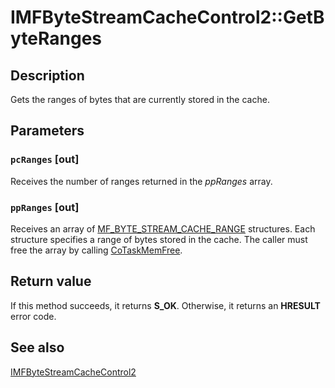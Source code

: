 # IMFByteStreamCacheControl2::GetByteRanges

## Description

Gets the ranges of bytes that are currently stored in the cache.

## Parameters

### `pcRanges` [out]

Receives the number of ranges returned in the *ppRanges* array.

### `ppRanges` [out]

Receives an array of [MF_BYTE_STREAM_CACHE_RANGE](https://learn.microsoft.com/windows/win32/api/mfidl/ns-mfidl-mf_byte_stream_cache_range) structures. Each structure specifies a range of bytes stored in the cache. The caller must free the array by calling [CoTaskMemFree](https://learn.microsoft.com/windows/desktop/api/combaseapi/nf-combaseapi-cotaskmemfree).

## Return value

If this method succeeds, it returns **S_OK**. Otherwise, it returns an **HRESULT** error code.

## See also

[IMFByteStreamCacheControl2](https://learn.microsoft.com/windows/desktop/api/mfidl/nn-mfidl-imfbytestreamcachecontrol2)